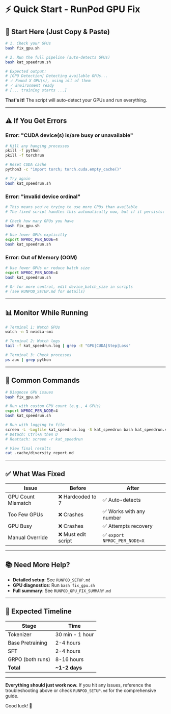 # ⚡ Quick Start - RunPod GPU Fix

## 🚀 Start Here (Just Copy & Paste)

```bash
# 1. Check your GPUs
bash fix_gpu.sh

# 2. Run the full pipeline (auto-detects GPUs)
bash kat_speedrun.sh

# Expected output:
# [GPU Detection] Detecting available GPUs...
# ✓ Found X GPU(s), using all of them
# ✓ Environment ready
# [... training starts ...]
```

**That's it!** The script will auto-detect your GPUs and run everything.

---

## ⚠️ If You Get Errors

### Error: "CUDA device(s) is/are busy or unavailable"

```bash
# Kill any hanging processes
pkill -f python
pkill -f torchrun

# Reset CUDA cache
python3 -c "import torch; torch.cuda.empty_cache()"

# Try again
bash kat_speedrun.sh
```

### Error: "invalid device ordinal"

```bash
# This means you're trying to use more GPUs than available
# The fixed script handles this automatically now, but if it persists:

# Check how many GPUs you have
bash fix_gpu.sh

# Use fewer GPUs explicitly
export NPROC_PER_NODE=4
bash kat_speedrun.sh
```

### Error: Out of Memory (OOM)

```bash
# Use fewer GPUs or reduce batch size
export NPROC_PER_NODE=4
bash kat_speedrun.sh

# Or for more control, edit device_batch_size in scripts
# (see RUNPOD_SETUP.md for details)
```

---

## 📊 Monitor While Running

```bash
# Terminal 1: Watch GPUs
watch -n 1 nvidia-smi

# Terminal 2: Watch logs
tail -f kat_speedrun.log | grep -E "GPU|CUDA|Step|Loss"

# Terminal 3: Check processes
ps aux | grep python
```

---

## 🔧 Common Commands

```bash
# Diagnose GPU issues
bash fix_gpu.sh

# Run with custom GPU count (e.g., 4 GPUs)
export NPROC_PER_NODE=4
bash kat_speedrun.sh

# Run with logging to file
screen -L -Logfile kat_speedrun.log -S kat_speedrun bash kat_speedrun.sh
# Detach: Ctrl+A then D
# Reattach: screen -r kat_speedrun

# View final results
cat .cache/diversity_report.md
```

---

## ✅ What Was Fixed

| Issue              | Before              | After                        |
| ------------------ | ------------------- | ---------------------------- |
| GPU Count Mismatch | ❌ Hardcoded to 7   | ✅ Auto-detects              |
| Too Few GPUs       | ❌ Crashes          | ✅ Works with any number     |
| GPU Busy           | ❌ Crashes          | ✅ Attempts recovery         |
| Manual Override    | ❌ Must edit script | ✅ `export NPROC_PER_NODE=X` |

---

## 📚 Need More Help?

- **Detailed setup**: See `RUNPOD_SETUP.md`
- **GPU diagnostics**: Run `bash fix_gpu.sh`
- **Full summary**: See `RUNPOD_GPU_FIX_SUMMARY.md`

---

## 🎯 Expected Timeline

| Stage            | Time            |
| ---------------- | --------------- |
| Tokenizer        | 30 min - 1 hour |
| Base Pretraining | 2-4 hours       |
| SFT              | 2-4 hours       |
| GRPO (both runs) | 8-16 hours      |
| **Total**        | **~1-2 days**   |

---

**Everything should just work now.** If you hit any issues, reference the troubleshooting above or check `RUNPOD_SETUP.md` for the comprehensive guide.

Good luck! 🚀
